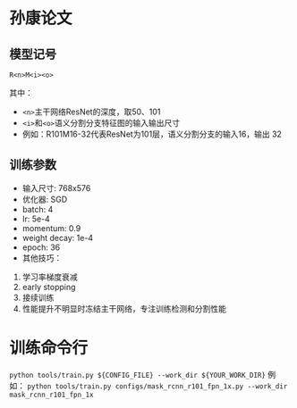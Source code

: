 # 孙康论文

## 模型记号

`R<n>M<i><o>`

其中：

- `<n>`主干网络ResNet的深度，取50、101
- `<i>`和`<o>`语义分割分支特征图的输入输出尺寸
- 例如：R101M16-32代表ResNet为101层，语义分割分支的输入16，输出 32

## 训练参数

- 输入尺寸: 768x576
- 优化器: SGD
- batch: 4
- lr: 5e-4
- momentum: 0.9
- weight decay: 1e-4
- epoch: 36
- 其他技巧：
1. 学习率梯度衰减
2. early stopping
3. 接续训练
4. 性能提升不明显时冻结主干网络，专注训练检测和分割性能

# 训练命令行

`python tools/train.py ${CONFIG_FILE} --work_dir ${YOUR_WORK_DIR}`
例如：
`python tools/train.py configs/mask_rcnn_r101_fpn_1x.py --work_dir mask_rcnn_r101_fpn_1x`